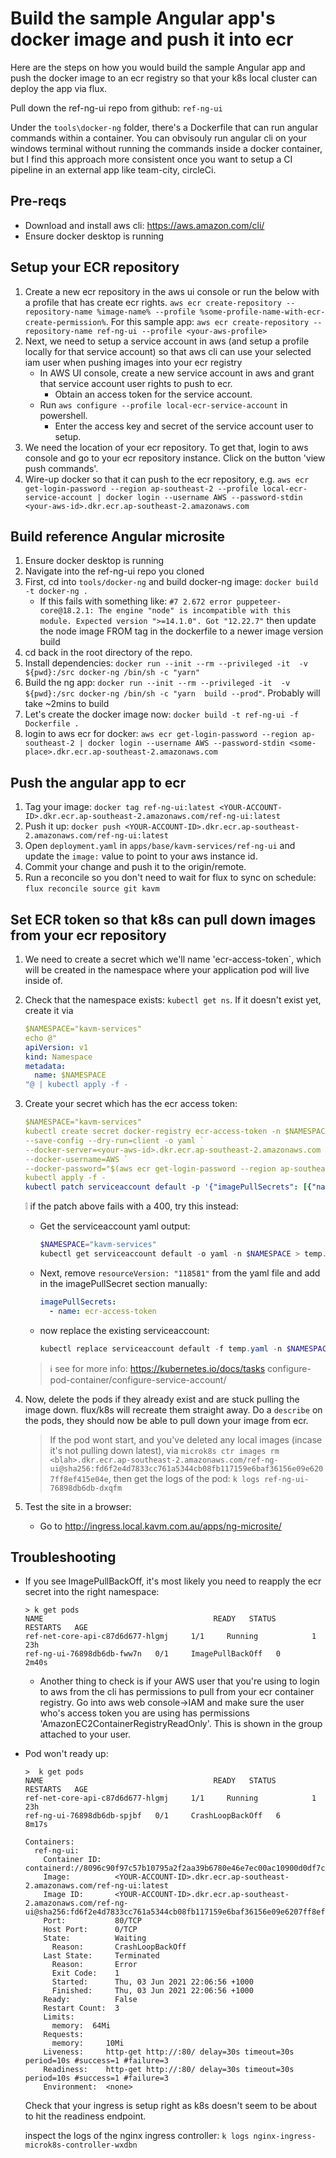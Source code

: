 # Build the sample Angular app's docker image and push it into ecr

Here are the steps on how you would build the sample Angular app and push the docker image to an ecr registry so that your k8s local cluster can deploy the app via flux.

Pull down the ref-ng-ui repo from github: `ref-ng-ui`

Under the `tools\docker-ng`  folder, there's a Dockerfile that can run angular commands within a container. You can obvisouly run angular cli on your windows terminal without running the commands inside a docker container, but I find this approach more consistent once you want to setup a CI pipeline in an external app like team-city, circleCi.

## Pre-reqs

* Download and install aws cli: https://aws.amazon.com/cli/
* Ensure docker desktop is running

## Setup your ECR repository

1. Create a new ecr repository in the aws ui console or run the below with a profile that has create ecr rights. `aws ecr create-repository --repository-name %image-name% --profile %some-profile-name-with-ecr-create-permission%`. For this sample app: `aws ecr create-repository --repository-name ref-ng-ui --profile <your-aws-profile>`
2. Next, we need to setup a service account in aws (and setup a profile locally for that service account) so that aws cli can use your selected iam user when pushing images into your ecr registry
    * In AWS UI console, create a new service account in aws and grant that service account user rights to push to ecr.
        * Obtain an access token for the service account.
    * Run `aws configure --profile local-ecr-service-account` in powershell.
        * Enter the access key and secret of the service account user to setup.
3. We need the location of your ecr repository. To get that, login to aws console and go to your ecr repository instance. Click on the button 'view push commands'.
4. Wire-up docker so that it can push to the ecr repository, e.g. `aws ecr get-login-password --region ap-southeast-2 --profile local-ecr-service-account | docker login --username AWS --password-stdin <your-aws-id>.dkr.ecr.ap-southeast-2.amazonaws.com`

## Build reference Angular microsite

1. Ensure docker desktop is running
2. Navigate into the ref-ng-ui repo you cloned
3. First, cd into `tools/docker-ng` and build docker-ng image: `docker build -t docker-ng .`
   * If this fails with something like: `#7 2.672 error puppeteer-core@18.2.1: The engine "node" is incompatible with this module. Expected version ">=14.1.0". Got "12.22.7"` then update the node image FROM tag in the dockerfile to a newer image version build
4. cd back in the root directory of the repo.
5. Install dependencies: `docker run --init --rm --privileged -it  -v ${pwd}:/src docker-ng /bin/sh -c "yarn"` 
6. Build the ng app: `docker run --init --rm --privileged -it  -v ${pwd}:/src docker-ng /bin/sh -c "yarn  build --prod"`. Probably will take ~2mins to build
7. Let's create the docker image now: `docker build -t ref-ng-ui -f Dockerfile .`
8. login to aws ecr for docker: `aws ecr get-login-password --region ap-southeast-2 | docker login --username AWS --password-stdin <some-place>.dkr.ecr.ap-southeast-2.amazonaws.com`

## Push the angular app to ecr

1. Tag your image: `docker tag ref-ng-ui:latest <YOUR-ACCOUNT-ID>.dkr.ecr.ap-southeast-2.amazonaws.com/ref-ng-ui:latest`
2. Push it up: `docker push <YOUR-ACCOUNT-ID>.dkr.ecr.ap-southeast-2.amazonaws.com/ref-ng-ui:latest`
3. Open `deployment.yaml` in `apps/base/kavm-services/ref-ng-ui` and update the `image:` value to point to your aws instance id.
4. Commit your change and push it to the origin/remote.
5. Run a reconcile so you don't need to wait for flux to sync on schedule: `flux reconcile source git kavm`

## Set ECR token so that k8s can pull down images from your ecr repository

1. We need to create a secret which we'll name 'ecr-access-token`, which will be created in the namespace where your application pod will live inside of.
2. Check that the namespace exists: `kubectl get ns`. If it doesn't exist yet, create it via

    ```yaml
    $NAMESPACE="kavm-services"
    echo @"
    apiVersion: v1 
    kind: Namespace
    metadata:
      name: $NAMESPACE
    "@ | kubectl apply -f -
    ```

3. Create your secret which has the ecr access token:

    ```yaml
    $NAMESPACE="kavm-services"
    kubectl create secret docker-registry ecr-access-token -n $NAMESPACE `
    --save-config --dry-run=client -o yaml `
    --docker-server=<your-aws-id>.dkr.ecr.ap-southeast-2.amazonaws.com `
    --docker-username=AWS `
    --docker-password="$(aws ecr get-login-password --region ap-southeast-2)" |
    kubectl apply -f -  
    kubectl patch serviceaccount default -p '{"imagePullSecrets": [{"name": "ecr-access-token"}]}' -n $NAMESPACE
    ```

    :grey_exclamation: if the patch above fails with a 400, try this instead:

    * Get the serviceaccount yaml output:

        ```powershell
        $NAMESPACE="kavm-services"
        kubectl get serviceaccount default -o yaml -n $NAMESPACE > temp.yaml
        ```

    * Next, remove `resourceVersion: "118581"` from the yaml file and add in the imagePullSecret section manually:

        ```yaml
        imagePullSecrets:
          - name: ecr-access-token
        ```

    * now replace the existing serviceaccount:

        ```powershell
        kubectl replace serviceaccount default -f temp.yaml -n $NAMESPACE
        ```

    > :information_source: see for more info: <https://kubernetes.io/docs/tasks>    configure-pod-container/configure-service-account/

4. Now, delete the pods if they already exist and are stuck pulling the image down. flux/k8s will recreate them straight away. Do a `describe` on the pods, they should now be able to pull down your image from ecr.

    > If the pod wont start, and you've deleted any local images (incase it's not pulling down latest), via `microk8s ctr images rm <blah>.dkr.ecr.ap-southeast-2.amazonaws.com/ref-ng-ui@sha256:fd6f2e4d7833cc761a5344cb08fb117159e6baf36156e09e6207ff8ef415e04e`, then get the logs of the pod: `k logs ref-ng-ui-76898db6db-dxqfm`

5. Test the site in a browser:
   * Go to http://ingress.local.kavm.com.au/apps/ng-microsite/

## Troubleshooting

* If you see ImagePullBackOff, it's most likely you need to reapply the ecr secret into the right namespace:

    ```text
    > k get pods
    NAME                                      READY   STATUS             RESTARTS   AGE
    ref-net-core-api-c87d6d677-hlgmj     1/1     Running            1          23h
    ref-ng-ui-76898db6db-fww7n   0/1     ImagePullBackOff   0          2m40s
    ```

  * Another thing to check is if your AWS user that you're using to login to aws from the cli has permissions to pull from your ecr container registry. Go into aws web console->IAM and make sure the user who's access token you are using has permissions 'AmazonEC2ContainerRegistryReadOnly'. This is shown in the group attached to your user.

* Pod won't ready up:

    ```text
    >  k get pods                                                                                      
    NAME                                      READY   STATUS             RESTARTS   AGE
    ref-net-core-api-c87d6d677-hlgmj     1/1     Running            1          23h
    ref-ng-ui-76898db6db-spjbf   0/1     CrashLoopBackOff   6          8m17s
    ```

    ```text
    Containers:
      ref-ng-ui:
        Container ID:   containerd://8096c90f97c57b10795a2f2aa39b6780e46e7ec00ac10900d0df7c3d5b9f651a
        Image:          <YOUR-ACCOUNT-ID>.dkr.ecr.ap-southeast-2.amazonaws.com/ref-ng-ui:latest
        Image ID:       <YOUR-ACCOUNT-ID>.dkr.ecr.ap-southeast-2.amazonaws.com/ref-ng-ui@sha256:fd6f2e4d7833cc761a5344cb08fb117159e6baf36156e09e6207ff8ef415e04e
        Port:           80/TCP
        Host Port:      0/TCP
        State:          Waiting
          Reason:       CrashLoopBackOff
        Last State:     Terminated
          Reason:       Error
          Exit Code:    1
          Started:      Thu, 03 Jun 2021 22:06:56 +1000
          Finished:     Thu, 03 Jun 2021 22:06:56 +1000
        Ready:          False
        Restart Count:  3
        Limits:
          memory:  64Mi
        Requests:
          memory:     10Mi
        Liveness:     http-get http://:80/ delay=30s timeout=30s period=10s #success=1 #failure=3
        Readiness:    http-get http://:80/ delay=30s timeout=30s period=10s #success=1 #failure=3
        Environment:  <none>
    ```

    Check that your ingress is setup right as k8s doesn't seem to be about to hit the readiness endpoint.

    inspect the logs of the nginx ingress controller:
    `k logs nginx-ingress-microk8s-controller-wxdbn`
